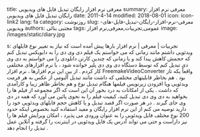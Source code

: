 title: معرفی نرم افزار رایگان  تبدیل فایل های ویدیویی
summary: معرفی نرم افزار رایگان  تبدیل فایل های ویدیویی
date: 2011-4-14
modified: 2018-08-01
icon:  icon-link2
lang: fa
category: روزنوشت
slug: معرفی-نرم-افزار-رایگان-تبدیل-فایل-های-ویدیویی
authors: مجتبی بنائی
tags: عمومی,تجربیات,معرفی,نرم افزار
image: /images/static/diary.jpg

s: تجربیات | معرفی | نرم افزار بارها پیش آمده است که نیاز به تغییر نوع فایلهای ویدئویی داشتم مانند زمانی که می خواستم یک فیلم دی وی دی را به دایویکس تبدیل کنم که حجمش کاهش پیدا کند و یا زمانی که چندین کارتن دانلودی را می خواستم به دی وی دی تبدیل کنم که توسط دستگاه دی وی دی پلیر خوانده شود ، با نرم افزارهای مختلفی کار کردم .  از بین این نرم افزارها ، نرم افزار FreemakeVideoConverter واقعاً یکه تاز بود . هم بخاطر قابلیتهای مختلفی که داشت مانند تبدیل آلبومی از عکس به هر فرمت ویدئویی  ویا افزودن زیرنویس فیلمها هنگام تبدیل نوع و هم بخاطر ظاهر زیبا و کارآمدی که داشت .  یکی از امکانات به درد بخور آن این است که اگر مجموعه از فیلم ها را بخواهید به دی وی دی تبدیل کنید، کیفیت فیلم را به نحوی پائین می آورد که همه در دی وی جای گیرند .  در هر صورت اگر قصد تبدیل و یا کاهش حجم فایلهای ویدئویی خود را دارید توصیه می کنم از این نرم افزار رایگان و مفید استفاده کنید بخصوص اینکه حدود 200 نوع مختلف فایل ویدئویی را به عنوان ورودی می پذیرد ، امکان ویرایش فیلم ها را نیز داراست و حتی می تواند آدرس یک فایل ویدئویی در اینترنت را گرفته و آنلاین عمل تبدیل را انجام دهد .